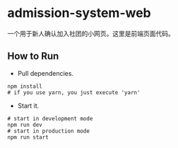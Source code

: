 # admission-system-web

一个用于新人确认加入社团的小网页。这里是前端页面代码。

## How to Run

- Pull dependencies.

```shell
npm install
# if you use yarn, you just execute 'yarn'
```

- Start it.

```shell
# start in development mode
npm run dev
# start in production mode
npm run start
```

